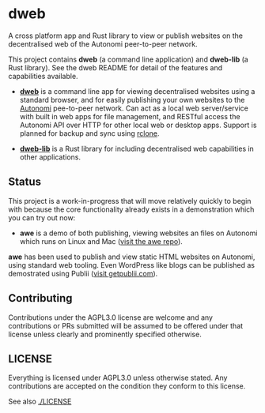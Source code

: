 # dweb
A cross platform app and Rust library to view or publish websites on the decentralised web of the Autonomi peer-to-peer network.

This project contains **dweb** (a command line application) and **dweb-lib** (a Rust library). See the dweb README for detail of the features and capabilities available.

- **[dweb](https://github.com/happybeing/dweb/dweb-cli/README.md)** is a command line app for viewing decentralised websites using a standard browser, and for easily publishing your own websites to the [Autonomi](https://autonomi.com) pee-to-peer network. Can act as a local web server/service with built in web apps for file management, and RESTful access the Autonomi API over HTTP for other local web or desktop apps. Support is planned for backup and sync using [rclone](https://github.com/rclone/rclone/).

- **[dweb-lib](https://github.com/happybeing/dweb/dweb-cli/README.md)** is a Rust library for including decentralised web capabilities in other applications.

## Status
This project is a work-in-progress that will move relatively quickly to begin with because the core functionality already exists in a demonstration which you can try out now:

- **awe** is a demo of both publishing, viewing websites an files on Autonomi which runs on Linux and Mac ([visit the awe repo](https://github.com/happybeing/awe)).

**awe** has been used to publish and view static HTML websites on Autonomi, using standard web tooling. Even WordPress like blogs can be published as demostrated using Publii ([visit getpublii.com](https://getpublii.com/)).

## Contributing
Contributions under the AGPL3.0 license are welcome and any contributions or PRs submitted will be assumed to be offered under that license unless clearly and prominently specified otherwise.

## LICENSE

Everything is licensed under AGPL3.0 unless otherwise stated. Any contributions are accepted on the condition they conform to this license.

See also [./LICENSE](./LICENSE)
